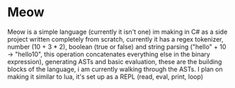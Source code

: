 # Meow
Meow is a simple language (currently it isn't one) im making in C# as a side project written completely from scratch, currently it has a regex tokenizer, number (10 + 3 * 2), boolean (true or false) and string parsing ("hello" + 10 -> "hello10", this operation concatenates everything else in the binary expression), generating ASTs and basic evaluation, these are the building blocks of the language, i am currently walking through the ASTs. I plan on making it similar to lua, it's set up as a REPL (read, eval, print, loop)
